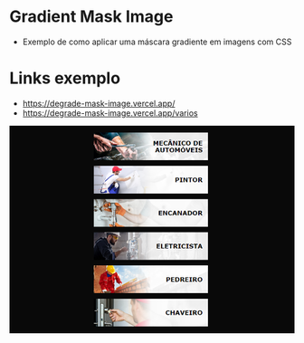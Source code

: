 # Gradient Mask Image

- Exemplo de como aplicar uma máscara gradiente em imagens com CSS

# Links exemplo

- https://degrade-mask-image.vercel.app/
- https://degrade-mask-image.vercel.app/varios

<img src="./img/exemplo.png" alt="Exemplo">
